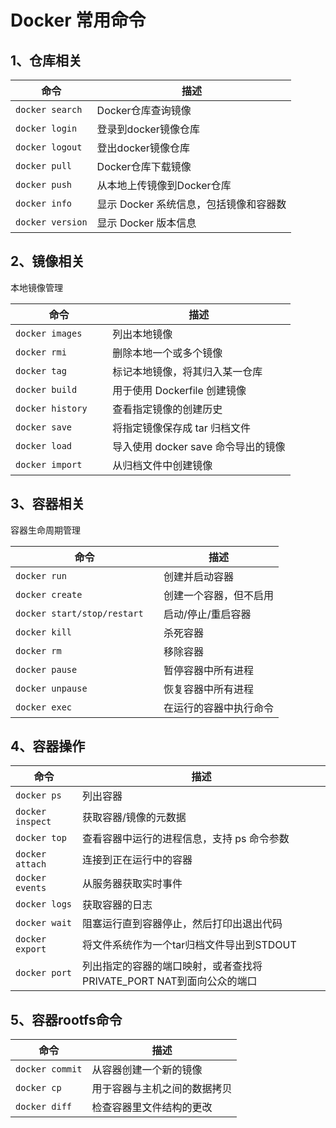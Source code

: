 # Docker 常用命令

## 1、仓库相关
| 命令             | 描述                                   |
| ---------------- | -------------------------------------- |
| `docker search ` | Docker仓库查询镜像                     |
| `docker login`   | 登录到docker镜像仓库                   |
| `docker logout`  | 登出docker镜像仓库                     |
| `docker pull `   | Docker仓库下载镜像                     |
| `docker push`    | 从本地上传镜像到Docker仓库             |
| `docker info`    | 显示 Docker 系统信息，包括镜像和容器数 |
| `docker version` | 显示 Docker 版本信息                   |

## 2、镜像相关

本地镜像管理

| 命令                | 描述                                |
| ------------------- | ----------------------------------- |
| `docker images`     | 列出本地镜像                        |
| `docker rmi   `     | 删除本地一个或多个镜像              |
| `docker tag    `    | 标记本地镜像，将其归入某一仓库      |
| `docker build   `   | 用于使用 Dockerfile 创建镜像        |
| `docker history  `  | 查看指定镜像的创建历史              |
| `docker save      ` | 将指定镜像保存成 tar 归档文件       |
| `docker load `      | 导入使用 docker save 命令导出的镜像 |
| `docker import  `   | 从归档文件中创建镜像                |

## 3、容器相关

容器生命周期管理

| 命令                          | 描述                   |
| ----------------------------- | ---------------------- |
| `docker run                 ` | 创建并启动容器         |
| `docker create              ` | 创建一个容器，但不启用 |
| `docker start/stop/restart  ` | 启动/停止/重启容器     |
| `docker kill                ` | 杀死容器               |
| `docker rm                  ` | 移除容器               |
| `docker pause               ` | 暂停容器中所有进程     |
| `docker unpause             ` | 恢复容器中所有进程     |
| `docker exec                ` | 在运行的容器中执行命令 |

## 4、容器操作

| 命令             | 描述                                                         |
| ---------------- | ------------------------------------------------------------ |
| `docker ps     ` | 列出容器                                                     |
| `docker inspect` | 获取容器/镜像的元数据                                        |
| `docker top    ` | 查看容器中运行的进程信息，支持 ps 命令参数                   |
| `docker attach ` | 连接到正在运行中的容器                                       |
| `docker events ` | 从服务器获取实时事件                                         |
| `docker logs   ` | 获取容器的日志                                               |
| `docker wait   ` | 阻塞运行直到容器停止，然后打印出退出代码                     |
| `docker export ` | 将文件系统作为一个tar归档文件导出到STDOUT                    |
| `docker port   ` | 列出指定的容器的端口映射，或者查找将PRIVATE_PORT NAT到面向公众的端口 |

## 5、容器rootfs命令

| 命令            | 描述                         |
| --------------- | ---------------------------- |
| `docker commit` | 从容器创建一个新的镜像       |
| `docker cp `    | 用于容器与主机之间的数据拷贝 |
| `docker diff`   | 检查容器里文件结构的更改     |

